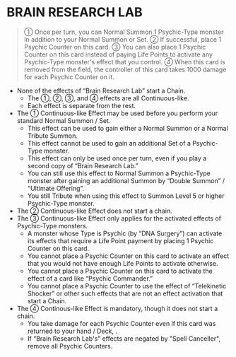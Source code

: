 
# BRAIN RESEARCH LAB  
> ① Once per turn, you can Normal Summon 1 Psychic-Type monster in addition to your Normal Summon or Set. ② If successful, place 1 Psychic Counter on this card. ③ You can also place 1 Psychic Counter on this card instead of paying Life Points to activate any Psychic-Type monster's effect that you control. ④ When this card is removed from the field, the controller of this card takes 1000 damage for each Psychic Counter on it.

*   None of the effects of “Brain Research Lab” start a Chain.
    *   The ①, ②, ③, and ④ effects are all Continuous-like.
    *   Each effect is separate from the rest.
*   The ① Continuous-like Effect may be used before you perform your standard Normal Summon / Set.
    *   This effect can be used to gain either a Normal Summon or a Normal Tribute Summon.
    *   This effect cannot be used to gain an additional Set of a Psychic-Type monster.
    *   This effect can only be used once per turn, even if you play a second copy of “Brain Research Lab.”
    *   You can still use this effect to Normal Summon a Psychic-Type monster after gaining an additional Summon by “Double Summon” / “Ultimate Offering”.
    *   You still Tribute when using this effect to Summon Level 5 or higher Psychic-Type monster.
*   The ② Continuous-like Effect does not start a chain.
*   The ③ Continuous-like Effect only applies for the activated effects of Psychic-Type monsters.
    *   A monster whose Type is Psychic (by “DNA Surgery”) can activate its effects that require a Life Point payment by placing 1 Psychic Counter on this card.
    *   You cannot place a Psychic Counter on this card to activate an effect that you would not have enough Life Points to activate otherwise.
    *   You cannot place a Psychic Counter on this card to activate the effect of a card like “Psychic Commander.”
    *   You cannot place a Psychic Counter to use the effect of “Telekinetic Shocker” or other such effects that are not an effect activation that start a Chain.
*   The ④ Continous-like Effect is mandatory, though it does not start a chain.
    *   You take damage for each Psychic Counter even if this card was returned to your hand / Deck, .
    *   If “Brain Research Lab's” effects are negated by "Spell Canceller", remove all Psychic Counters.

  